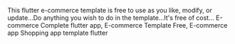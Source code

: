 This flutter e-commerce template is free to use as you like, modify, or update...Do anything you wish to do in the template...It's free of cost...
E-commerce Complete flutter app, E-commerce Template Free, E-commerce app
Shopping app template flutter
